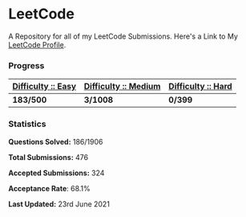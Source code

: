 # LeetCode

A Repository for all of my LeetCode Submissions. Here's a Link to My [LeetCode Profile](https://leetcode.com/abhisekjuneja/).

### Progress

| [Difficulty :: Easy](https://github.com/abhisekjuneja/LeetCode/tree/main/Submissions/Easy) | [Difficulty :: Medium](https://github.com/abhisekjuneja/LeetCode/tree/main/Submissions/Medium) | [Difficulty :: Hard](https://github.com/abhisekjuneja/LeetCode/tree/main/Submissions/Hard) |
| ------------------------------------------------------------ | ------------------------------------------------------------ | ------------------------------------------------------------ |
| **183/500**                                                  | **3/1008**                                                   | **0/399**                                                    |

### Statistics

**Questions Solved:** 186/1906

**Total Submissions:** 476

**Accepted Submissions:** 324

**Acceptance Rate**: 68.1%

**Last Updated:** 23rd June 2021
